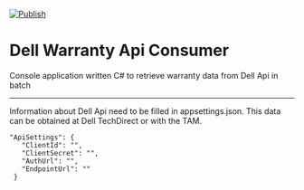 [![Publish](https://github.com/zimbres/DellWarranty/actions/workflows/dotnet.yml/badge.svg)](https://github.com/zimbres/DellWarranty/actions/workflows/dotnet.yml)

# Dell Warranty Api Consumer
Console application written C# to retrieve warranty data from Dell Api in batch

---

Information about Dell Api need to be filled in appsettings.json. This data can be obtained at Dell TechDirect or with the TAM.

 ```
 "ApiSettings": {
    "ClientId": "",
    "ClientSecret": "",
    "AuthUrl": "",
    "EndpointUrl": ""
  }
  ```
